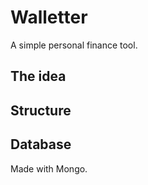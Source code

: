 
# Walletter

A simple personal finance tool.

## The idea

## Structure

## Database

Made with Mongo.
